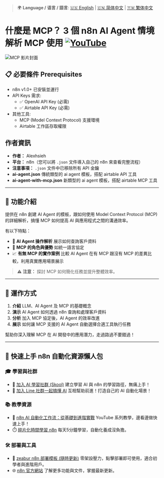 > 🌍 **Language / 语言 / 語言**: [🇺🇸 English](./readme-en.md) | [🇨🇳 简体中文](./readme-cn.md) | [🇹🇼 繁体中文](./readme.md)

# 什麼是 MCP？ 3 個 n8n AI Agent 情境解析 MCP 使用 [![YouTube](https://img.shields.io/badge/Watch%20on-YouTube-red?logo=youtube)](https://youtu.be/MwHuCtkzvdo)

![MCP 影片封面](https://github.com/qwedsazxc78/ai-automation-n8n/blob/main/n8n/9-ai-agent-with-mcp/cover.png?raw=true)

## 📋 必要條件 Prerequisites

- n8n v1.0+ 已安裝並運行
- API Keys 需求:
  - ✅ OpenAI API Key (必需)
  - ✅ Airtable API Key (必需)
- 其他工具:
  - MCP (Model Context Protocol) 支援環境
  - Airtable 工作區存取權限

## 作者資訊

* **作者：** Alexhsieh
* **平台：** n8n（您可以將 `.json` 文件導入自己的 n8n 來查看完整流程）
* **注意事項：** `.json` 文件中已移除所有 API 金鑰
* **ai-agent.json** 傳統類型的 ai agent 模板，搭配 airtable API 工具
* **ai-agent-with-mcp.json** 新類型的 ai agent 模板，搭配 airtable MCP 工具

---

## 📌 功能介紹

提供在 n8n 創建 AI Agent 的模板，跟如何使用 Model Context Protocol (MCP) 的詳細解析，搞懂 MCP 如何提高 AI 與應用程式之間的溝通效率。

有以下特點：

* 🤖 **AI Agent 操作解析** 展示如何查詢客戶資料
* 🔄 **MCP 的角色與優勢** 如統一語言協定
* 📈 **有無 MCP 的實作案例** 比較 AI Agent 在有 MCP 跟沒有 MCP 的差異比較，利用真實應用場景展示

> ⚠ **注意：** 探討 MCP 如何簡化任務並提升整體效率。

---

## 🔧 運作方式

1. **介紹** LLM、AI Agent 及 MCP 的基礎概念
2. **演示** AI Agent 如何透過 n8n 查詢和處理客戶資料
3. **分析** 加入 MCP 協定後，AI Agent 的效率改進
4. **展示** 如何讓 MCP 支援的 AI Agent 自動選擇合適工具執行任務

幫助你深入理解 MCP 在 AI 開發中的應用潛力，走過路過不要錯過！


---

## 🚀 快速上手 n8n 自動化資源懶人包

### 🎓 學習與社群

* 🔗 [加入 AI 學習社群 (Skool)](https://www.skool.com/ai-brain-alex/about?ref=5dde9b20e8e7432aa9a01df6e89685f4)
  建立學習 AI 與 n8n 的學習路徑，無痛上手！
* 🔗 [加入 Line 社群一起搞懂 AI](https://line.me/ti/g2/ZypIgLSzVPweRBgBqKvaRU10WEmnotuZOr7Lpg)
  互相幫助前進！打造自己的 AI 自動化場景！

### 📚 教學資源

* 🎥 [n8n AI 自動化工作流：從基礎到進階實戰](https://youtube.com/playlist?list=PLUf88uk7T54I83MBdbuXgUuA8rVklF4FA&si=wHsQw8YJu-erSdLd)
  YouTube 系列教學，邊看邊做快速上手！
* ⏱️ [碎片化時間學習 n8n](https://youtube.com/playlist?list=PLUf88uk7T54Iv6LV2NFgdTghaX2cPhtgH&si=G3gj2qn179ZFUqAZ)
  每天5分鐘學習，自動化養成沒負擔。

### 🛠️ 部署與工具

* 🧩 [zeabur n8n 部署模板 (隨時更新)](https://zeabur.com/zh-TW/templates/0TUVZ7?referralDesktop=qwedsazxc78)
  零架設壓力，點擊部署即可使用，適合初學者與進階用戶。
* 🌐 [n8n 官方網站](https://n8n.io/)
  了解更多功能與文件，掌握最新更新。
